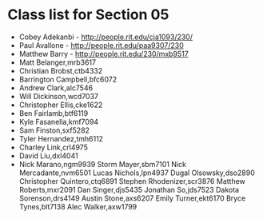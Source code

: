 # Class list for Section 05

- Cobey Adekanbi - http://people.rit.edu/cja1093/230/
- Paul Avallone - http://people.rit.edu/paa9307/230
- Matthew Barry - http://people.rit.edu/230/mxb9517
- Matt Belanger,mrb3617
- Christian Brobst,ctb4332
- Barrington Campbell,bfc6072
- Andrew Clark,alc7546
- Will Dickinson,wcd7037
- Christopher Ellis,cke1622
- Ben Fairlamb,btf6119
- Kyle Fasanella,kmf7094
- Sam Finston,sxf5282
- Tyler Hernandez,tmh6112
- Charley Link,crl4975
- David Liu,dxl4041
- Nick Marano,ngm9939
Storm Mayer,sbm7101
Nick Mercadante,nvm6501
Lucas Nichols,lpn4937
Dugal Olsowsky,dso2890
Christopher Quintero,ctq6891
Stephen Rhodenizer,scr3876
Matthew Roberts,mxr2091
Dan Singer,djs5435
Jonathan So,jds7523
Dakota Sorenson,drs4149
Austin Stone,axs6207
Emily Turner,ekt6170
Bryce Tynes,blt7138
Alec Walker,axw1799	

